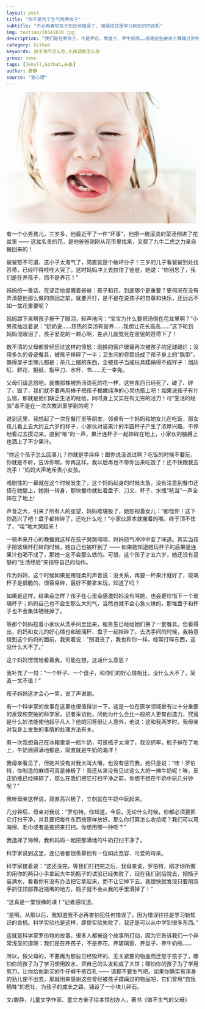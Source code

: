```yaml
---
layout: post
title: "你不是为了生气而养孩子"
subtitle: "不必再害怕孩子犯任何错误了, 错误往往是学习新知识的良机"
img: toutiao/20141030.jpg
description: "我们是在养孩子，不是养花、养盘子、养牛奶瓶……感谢这些被孩子蹂躏过的物品吧，它们为孩子的成长之路，铺设了一小块儿碎石。"
category: Github
keywords: 孩子淘气怎么办,小孩调皮怎么办
group: news
tags: [Jekyll,Github,头条]
author: 滕静
source: "壹心理"
---
```

<img src="/images/toutiao/20141030.jpg" alt="" />

有一个小男孩儿，三岁多，他最近干了一件“坏事”，他把一碗滚烫的菜汤倒进了花盆里 —— 这盆名贵的花，是他爸爸刚刚从花市里找来，又费了九牛二虎之力亲自搬回来的！

爸爸怒不可遏，这小子太淘气了，简直就是个破坏分子！三岁的儿子看爸爸到处找笤帚，已经吓得哇哇大哭了。这时妈妈冲上去拉住了爸爸，她说：“你别忘了，我们是在养孩子，而不是养花！”

妈妈的一番话，在坚定地提醒着爸爸：孩子和花，到底哪个更重要？更何况在没有弄清楚他那么做的原因之前，就要开打，是不是在说孩子的自尊和快乐，还远远不如一盆花重要呢？

妈妈蹲下来帮孩子擦干了眼泪，轻声地问：“宝宝为什么要把汤倒在花盆里啊？”小男孩抽泣着说：“奶奶说……热热的菜汤有营养……我想让花长高高……”这下轮到妈妈流眼泪了，孩子爱花的一颗心啊，差点儿就冤死在爸爸的笤帚下了！

数不清的父母都曾经历过这样的愤怒：刚换的窗户玻璃再次被孩子的足球踢烂；没用多久的骨瓷餐具，被孩子摔碎了一半；卫生间的卷筒纸成了孩子身上的“飘带”，飘得屋子里哪儿都是；茶几上摆的东西，全被孩子当成玩具蹂躏得不成样子：烟灰缸、鲜花、报纸、指甲刀、水杯、书……无一幸免。

父母们请息怒吧，就像那株被热汤烫死的花一样，这些东西已经死了、破了、碎了、毁了，我们就不要再用棒子把孩子稚嫩纯净的心灵也搭上吧！如果说孩子有什么错，那就是他们缺乏生活的经验，同时身上又实在有无穷的活力！可“生活的经验”谁不是在一次次教训里学到的呢？

说到这里，我想起了一次在餐厅里等朋友，邻桌有一个妈妈和她女儿在吃饭，那女孩儿看上去大约五六岁的样子，小家伙对装果汁的半圆杯子产生了浓厚兴趣，不停地看过去摸过来，直到“嘭”的一声，果汁连杯子一起摔碎在地上，小家伙的胳膊上也洒上了不少果汁。

“你这个孩子怎么回事儿？你就是手痒痒！跟你说没说过啊？吃饭的时候不要玩，你就是不听，告诉你啊，你再这样，我以后再也不带你出来吃饭了！还不快跟我去洗手！”妈妈大声地斥责小女孩。

戏剧性的一幕就在这个时候发生了，这个妈妈起身的时候太急，没有注意到餐巾还搭在她腿上，她刚一转身，那块餐巾就扯着盘子、刀叉、杯子、水瓶“咣当”一声全摔在了地上!

声音之大，引来了所有人的张望，妈妈难堪极了，她怒视着女儿：“都怪你！这下你高兴了吧！盘子都摔碎了，还吃什么吃！”小家伙原本就撇着的嘴，终于顶不住了，“哇”地大哭起来！

一顿本来开心的晚餐就这样在孩子哭哭啼啼、妈妈怒气冲冲中变了味道。其实当孩子把玻璃杯打碎的时候，她自己也被吓到了 —— 如果她知道她玩杯子的后果是连果汁也喝不成了，那她一定不会那么做的。可惜，这个孩子才五六岁，她还没有足够的“生活经验”来指导自己的动作。

作为妈妈，这个时候如果是用轻柔的声音说：没关系，再要一杯果汁就好了，玻璃杯子是很脆的，很容易碎，最好不要拿来玩，知道了吗？

如果是这样，结果会怎样？孩子在心里会感激妈妈没有骂她，也会更珍惜下一个玻璃杯子；妈妈自己也不会生那么大的气，当然也就不会心急火燎的，那堆盘子和杯子也不会集体牺牲掉了。

等那个妈妈拉着小家伙从洗手间里出来，服务生已经给她们换了一套餐具，但看得出，妈妈和女儿的好心情也和玻璃杯、盘子一起摔碎了。去洗手间的时候，我特意绕到这个妈妈的面前，我笑着说：“别沮丧了，我也和你一样，经常打碎东西，这没什么大不了。”

这个妈妈愣愣地看着我，可能在想，这话什么意思？

我补充了一句：“一个杯子、一个盘子，和你们的好心情相比，没什么大不了，简直一文不值！”

孩子妈妈这才会心一笑，说了声谢谢。

有一个科学家的故事在这里也很值得讲一下。这是一位在医学领域曾有过十分重要的发现和突破的科学家。记者采访他，问他为什么会比一般的人更有创造力，究竟是什么妙法能使他超乎凡人？他的回答很让人意外，他说：这和我两岁时，我母亲对我身上发生的事情的处理方法有关。

有一次我想自己在冰箱里拿一瓶牛奶，可是瓶子太滑了，我没抓牢，瓶子掉在了地上，牛奶溅得满地都是，简直就是牛奶的海洋！

我母亲看见了，但她并没有对我大叫大嚷，也没有惩罚我，她只是说：“哇！罗伯特，你制造的麻烦可真是棒极了！我还从来没有见过这么大的一摊牛奶呢！唉，反正奶瓶已经摔碎了，那么在我们把它打扫干净之前，你想不想在牛奶中玩几分钟呢？”

我听母亲这样说，简直高兴极了，立刻就在牛奶中玩起来。

几分钟后，母亲对我说：“罗伯特，你知道，今后，无论什么时候，你都必须要把它打扫干净，并且要把每件东西按原样放好。那么你打算怎么收拾呢？我们可以用海绵、毛巾或者是拖把来打扫。你想用哪一种呢？”

我选择了海绵，我和妈妈一起把那满地的牛奶打扫干净了。

科学家说到这里，连记者都很羡慕他有一位如此宽容、可爱的母亲。

科学家接着说：“这还没完，等我们打扫完之后，我母亲说，罗伯特，刚才你所做的用你的两只小手拿起大牛奶瓶子的试验已经失败了，现在我们到后院去，把瓶子装满水，看看你有没有办法把它拿起来，而不让它掉下去。我很快就发现只要用双手抓住顶部靠近瓶嘴的地方，瓶子就不会从我的手里滑掉了！”

“这真是一堂很棒的课！”记者感叹道。

“是啊，从那以后，我知道我不必再害怕犯任何错误了。因为错误往往是学习新知识的良机。科学实验也是这样，即使实验失败了，我还是可以从中学到很多东西。”

这就是科学家罗伯特的故事。很多人都被这个故事所打动，因为它告诉我们一个非常浅显的道理：我们是在养孩子，不是养花、养玻璃窗、养盘子、养牛奶瓶……

所以，做父母的，不要再为那些已经毁坏的、无关紧要的物品而迁怒于孩子了，哪怕你的孩子为了学习使用胶水，把自己的头发粘成了大饼；哪怕你的孩子为了学用剪刀，让你给他新买的牛仔裤千疮百孔 —— 请都不要生气吧。如果你确实有浑身的劲儿使不出去，那就用来感谢这些曾经被孩子蹂躏过的物品吧，它们曾用“自我牺牲”的悲壮，为孩子的成长之路，铺设了一小块儿碎石。

文/滕静，儿童文学作家、童立方亲子绘本馆创办人，著书《做不生气的父母》